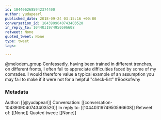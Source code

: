```yaml
---
id: 1044062685942374400
author: yudapearl
published_date: 2018-09-24 03:15:16 +00:00
conversation_id: 1043909040743403520
in_reply_to: 1044031974950596608
retweet: None
quoted_tweet: None
type: tweet
tags:

---
```


@melodem_group Confessedly, having been trained in different trenches, on different fronts, I often fail to appreciate difficulties faced by some of my comrades. I would therefore value a typical example of an assumption you may fail to make if it were not for a helpful "check-list" #Bookofwhy

### Metadata

Author: [[@yudapearl]]
Conversation: [[conversation-1043909040743403520]]
In reply to: [[1044031974950596608]]
Retweet of: [[None]]
Quoted tweet: [[None]]
